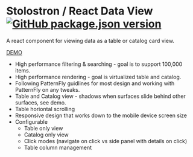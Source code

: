 # Stolostron / React Data View [![GitHub package.json version](https://img.shields.io/github/package-json/v/stolostron/react-data-view)](https://www.npmjs.com/package/@stolostron/react-data-view)

A react component for viewing data as a table or catalog card view.

[DEMO](https://stolostron.github.io/react-data-view/)

- High performance filtering & searching - goal is to support 100,000 items.
- High performance rendering - goal is virtualized table and catalog.
- Following PatternFly guidlines for most design and working with PatternFly on any tweaks.
- Table and Catalog view - shadows when surfaces slide behind other surfaces, see demo.
- Table horiontal scrolling
- Responsive design that works down to the mobile device screen size
- Configurable
  - Table only view
  - Catalog only view
  - Click modes (navigate on click vs side panel with details on click)
  - Table column management
